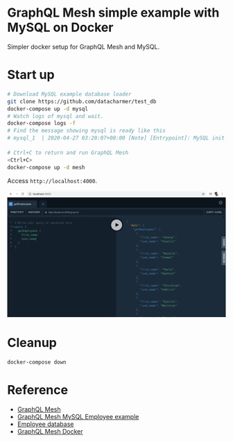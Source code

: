 # GraphQL Mesh simple example with MySQL on Docker

Simpler docker setup for GraphQL Mesh and MySQL.

# Start up

```sh
# Download MySQL example database loader
git clone https://github.com/datacharmer/test_db
docker-compose up -d mysql
# Watch logs of mysql and wait.
docker-compose logs -f
# Find the message showing mysql is ready like this
# mysql_1  | 2020-04-27 03:20:07+00:00 [Note] [Entrypoint]: MySQL init process done. Ready for start up.

# Ctrl+C to return and run GraphQL Mesh
<Ctrl+C>
docker-compose up -d mesh
```

Access `http://localhost:4000`.

![](img/screen.png)


# Cleanup

```sh
docker-compose down
```

# Reference

- [GraphQL Mesh](https://github.com/Urigo/graphql-mesh)
- [GraphQL Mesh MySQL Employee example](https://github.com/Urigo/graphql-mesh/tree/master/examples/mysql-employees)
- [Employee database](https://github.com/datacharmer/test_db)
- [GraphQL Mesh Docker](https://github.com/onelittlenightmusic/graphql-mesh-docker)